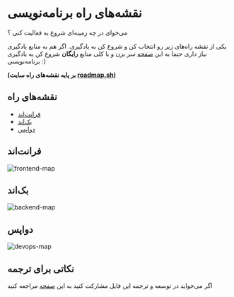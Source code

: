 # نقشه‌های راه برنامه‌نویسی

می‌خوای در چه زمینه‌ای شروع به فعالیت کنی ؟ 

یکی از نقشه‌ راه‌های زیر رو انتخاب کن و شروع کن به یادگیری. اگر هم به منابع یادگیری نیاز داری حتما به این [صفحه](https://github.com/barnamenevisi/free-resources) سر بزن و با کلی منابع **رایگان** شروع کن به یادگیری برنامه‌نویسی :)

**(بر پایه نقشه‌های راه سایت [roadmap.sh](https://roadmap.sh))**

## نقشه‌های راه 
- [فرانت‌اند](#فرانتاند)
- [بک‌اند](#بکاند)
- [دواپس](#دواپس)

## فرانت‌اند

![frontend-map](https://github.com/barnamenevisi/roadmap/assets/62311769/09577616-3180-49ff-8a6c-0173f3e78190)


## بک‌اند

![backend-map](https://github.com/barnamenevisi/roadmap/assets/62311769/01c65476-296c-439d-8418-56b3976792b3)


## دواپس

![devops-map](https://github.com/barnamenevisi/roadmap/assets/62311769/8d67ecbf-14ce-43d0-bfe9-1be27d3a7f38)



## نکاتی برای ترجمه‌
اگر‌ می‌خواید در توسعه و ترجمه این فایل مشارکت کنید به این [صفحه](https://github.com/barnamenevisi/roadmap/issues/1) مراجعه کنید
